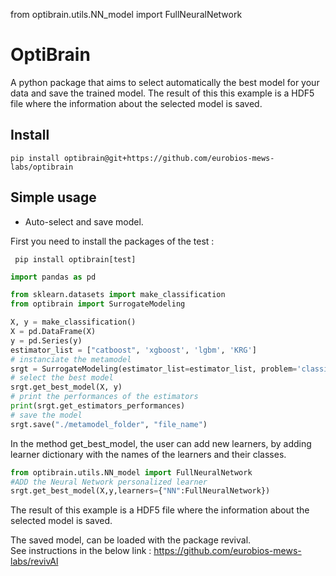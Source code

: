 from optibrain.utils.NN_model import FullNeuralNetwork

# OptiBrain

A python package that aims to select automatically the best model for your data and save the trained model.
The result of this this example is a HDF5 file where the information about the selected model is saved.

## Install
```shell
pip install optibrain@git+https://github.com/eurobios-mews-labs/optibrain
```

## Simple usage

* Auto-select and save model.

First you need to install the packages of the test :
```shell
 pip install optibrain[test]
 ```

```python
import pandas as pd

from sklearn.datasets import make_classification
from optibrain import SurrogateModeling

X, y = make_classification()
X = pd.DataFrame(X)
y = pd.Series(y)
estimator_list = ["catboost", 'xgboost', 'lgbm', 'KRG']
# instanciate the metamodel
srgt = SurrogateModeling(estimator_list=estimator_list, problem='classification')
# select the best model
srgt.get_best_model(X, y)
# print the performances of the estimators
print(srgt.get_estimators_performances)
# save the model
srgt.save("./metamodel_folder", "file_name")
```

In the method get_best_model, the user can add new learners, by adding learner
dictionary with the names of the learners and their classes.
```python
from optibrain.utils.NN_model import FullNeuralNetwork
#ADD the Neural Network personalized learner 
srgt.get_best_model(X,y,learners={"NN":FullNeuralNetwork})
```
The result of this example is a HDF5 file where the information about the selected model is saved.

The saved model, can be loaded with the package revival.   
See instructions in the below link : https://github.com/eurobios-mews-labs/revivAl



